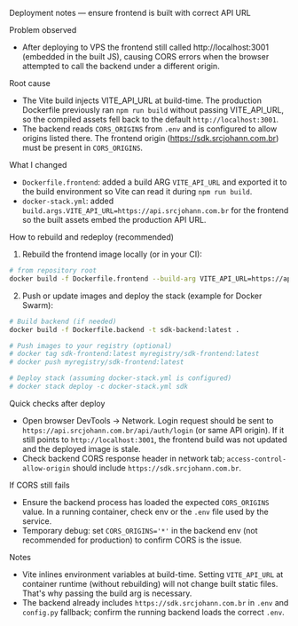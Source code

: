 Deployment notes — ensure frontend is built with correct API URL

Problem observed

- After deploying to VPS the frontend still called http://localhost:3001 (embedded in the built JS), causing CORS errors when the browser attempted to call the backend under a different origin.

Root cause

- The Vite build injects VITE_API_URL at build-time. The production Dockerfile previously ran `npm run build` without passing VITE_API_URL, so the compiled assets fell back to the default `http://localhost:3001`.
- The backend reads `CORS_ORIGINS` from `.env` and is configured to allow origins listed there. The frontend origin (https://sdk.srcjohann.com.br) must be present in `CORS_ORIGINS`.

What I changed

- `Dockerfile.frontend`: added a build ARG `VITE_API_URL` and exported it to the build environment so Vite can read it during `npm run build`.
- `docker-stack.yml`: added `build.args.VITE_API_URL=https://api.srcjohann.com.br` for the frontend so the built assets embed the production API URL.

How to rebuild and redeploy (recommended)

1. Rebuild the frontend image locally (or in your CI):

```bash
# from repository root
docker build -f Dockerfile.frontend --build-arg VITE_API_URL=https://api.srcjohann.com.br -t sdk-frontend:latest .
```

2. Push or update images and deploy the stack (example for Docker Swarm):

```bash
# Build backend (if needed)
docker build -f Dockerfile.backend -t sdk-backend:latest .

# Push images to your registry (optional)
# docker tag sdk-frontend:latest myregistry/sdk-frontend:latest
# docker push myregistry/sdk-frontend:latest

# Deploy stack (assuming docker-stack.yml is configured)
# docker stack deploy -c docker-stack.yml sdk
```

Quick checks after deploy

- Open browser DevTools -> Network. Login request should be sent to `https://api.srcjohann.com.br/api/auth/login` (or same API origin). If it still points to `http://localhost:3001`, the frontend build was not updated and the deployed image is stale.
- Check backend CORS response header in network tab; `access-control-allow-origin` should include `https://sdk.srcjohann.com.br`.

If CORS still fails

- Ensure the backend process has loaded the expected `CORS_ORIGINS` value. In a running container, check env or the `.env` file used by the service.
- Temporary debug: set `CORS_ORIGINS='*'` in the backend env (not recommended for production) to confirm CORS is the issue.

Notes

- Vite inlines environment variables at build-time. Setting `VITE_API_URL` at container runtime (without rebuilding) will not change built static files. That's why passing the build arg is necessary.
- The backend already includes `https://sdk.srcjohann.com.br` in `.env` and `config.py` fallback; confirm the running backend loads the correct `.env`.
